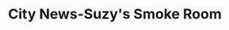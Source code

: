 ---
title: "City News-Suzy's Smoke Room"
url: /mansfield/city-news-suzys-smoke-room/
shop: tobacco
---